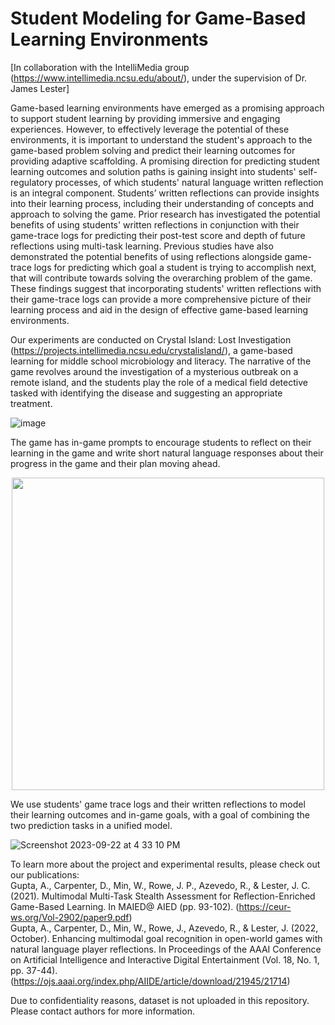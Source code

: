 # Student Modeling for Game-Based Learning Environments
[In collaboration with the IntelliMedia group (https://www.intellimedia.ncsu.edu/about/), under the supervision of Dr. James Lester]

Game-based learning environments have emerged as a promising approach to support student learning by providing immersive and engaging experiences. However, to effectively leverage the potential of these environments, it is important to understand the student's approach to the game-based problem solving and predict their learning outcomes for providing adaptive scaffolding. A promising direction for predicting student learning outcomes and solution paths is gaining insight into students' self-regulatory processes, of which students' natural language written reflection is an integral component. Students’ written reflections can provide insights into their learning process, including their understanding of concepts and approach to solving the game. Prior research has investigated the potential benefits of using students' written reflections in conjunction with their game-trace logs for predicting their post-test score and depth of future reflections using multi-task learning. Previous studies have also demonstrated the potential benefits of using reflections alongside game-trace logs for predicting which goal a student is trying to accomplish next, that will contribute towards solving the overarching problem of the game. These findings suggest that incorporating students' written reflections with their game-trace logs can provide a more comprehensive picture of their learning process and aid in the design of effective game-based learning environments.

Our experiments are conducted on Crystal Island: Lost Investigation (https://projects.intellimedia.ncsu.edu/crystalisland/), a game-based learning for middle school microbiology and literacy. The narrative of the game revolves around the investigation of a mysterious outbreak on a remote island, and the students play the role of a medical field detective tasked with identifying the disease and suggesting an appropriate treatment. 

![image](https://github.com/atpugs/studentModeling/assets/31329834/a9d562b8-9d8c-485b-b0e9-fc61a5fc2b9e)

The game has in-game prompts to encourage students to reflect on their learning in the game and write short natural language responses about their progress in the game and their plan moving ahead. 

<p align="center">
 <img src="https://github.com/atpugs/studentModeling/assets/31329834/19303903-a97a-42bc-a8f0-010654808db5" width="500">
</p>

We use students' game trace logs and their written reflections to model their learning outcomes and in-game goals, with a goal of combining the two prediction tasks in a unified model.

![Screenshot 2023-09-22 at 4 33 10 PM](https://github.com/atpugs/studentModeling/assets/31329834/d1129b74-3d25-49d8-b15b-5709f07e322c)


To learn more about the project and experimental results, please check out our publications: <br>
Gupta, A., Carpenter, D., Min, W., Rowe, J. P., Azevedo, R., & Lester, J. C. (2021). Multimodal Multi-Task Stealth Assessment for Reflection-Enriched Game-Based Learning. In MAIED@ AIED (pp. 93-102). (https://ceur-ws.org/Vol-2902/paper9.pdf) <br>
Gupta, A., Carpenter, D., Min, W., Rowe, J., Azevedo, R., & Lester, J. (2022, October). Enhancing multimodal goal recognition in open-world games with natural language player reflections. In Proceedings of the AAAI Conference on Artificial Intelligence and Interactive Digital Entertainment (Vol. 18, No. 1, pp. 37-44). (https://ojs.aaai.org/index.php/AIIDE/article/download/21945/21714)

Due to confidentiality reasons, dataset is not uploaded in this repository. Please contact authors for more information. 
